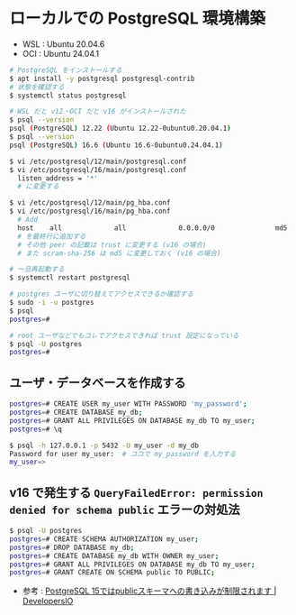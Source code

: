 # ローカルでの PostgreSQL 環境構築

- WSL : Ubuntu 20.04.6
- OCI : Ubuntu 24.04.1

```bash
# PostgreSQL をインストールする
$ apt install -y postgresql postgresql-contrib
# 状態を確認する
$ systemctl status postgresql

# WSL だと v12・OCI だと v16 がインストールされた
$ psql --version
psql (PostgreSQL) 12.22 (Ubuntu 12.22-0ubuntu0.20.04.1)
$ psql --version
psql (PostgreSQL) 16.6 (Ubuntu 16.6-0ubuntu0.24.04.1)

$ vi /etc/postgresql/12/main/postgresql.conf
$ vi /etc/postgresql/16/main/postgresql.conf
  listen_address = '*'
  # に変更する

$ vi /etc/postgresql/12/main/pg_hba.conf
$ vi /etc/postgresql/16/main/pg_hba.conf
  # Add
  host    all             all             0.0.0.0/0               md5
  # を最終行に追加する
  # その他 peer の記載は trust に変更する (v16 の場合)
  # また scram-sha-256 は md5 に変更しておく (v16 の場合)

# 一旦再起動する
$ systemctl restart postgresql

# postgres ユーザに切り替えてアクセスできるか確認する
$ sudo -i -u postgres
$ psql
postgres=#

# root ユーザなどでもコレでアクセスできれば trust 設定になっている
$ psql -U postgres
postgres=#
```

## ユーザ・データベースを作成する

```bash
postgres=# CREATE USER my_user WITH PASSWORD 'my_password';
postgres=# CREATE DATABASE my_db;
postgres=# GRANT ALL PRIVILEGES ON DATABASE my_db TO my_user;
postgres=# \q

$ psql -h 127.0.0.1 -p 5432 -U my_user -d my_db
Password for user my_user:  # ココで my_password を入力する
my_user=>
```

## v16 で発生する `QueryFailedError: permission denied for schema public` エラーの対処法

```bash
$ psql -U postgres
postgres=# CREATE SCHEMA AUTHORIZATION my_user;
postgres=# DROP DATABASE my_db;
postgres=# CREATE DATABASE my_db WITH OWNER my_user;
postgres=# GRANT ALL PRIVILEGES ON DATABASE my_db TO my_user;
postgres=# GRANT CREATE ON SCHEMA public TO PUBLIC;
```

- 参考 : [PostgreSQL 15ではpublicスキーマへの書き込みが制限されます | DevelopersIO](https://dev.classmethod.jp/articles/postgresql-15-revoke-create-on-public-schema/)
